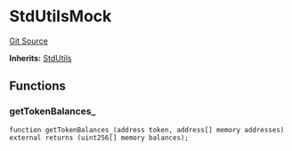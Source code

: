 # StdUtilsMock
[Git Source](https://github.com/erayack/zk-sync-deploy/blob/7f3ddf5f8a514cf5569d053d7217620dd36d01c7/contracts/lib/forge-std/test/StdUtils.t.sol)

**Inherits:**
[StdUtils](/contracts/lib/forge-std/src/StdUtils.sol/abstract.StdUtils.md)


## Functions
### getTokenBalances_


```solidity
function getTokenBalances_(address token, address[] memory addresses) external returns (uint256[] memory balances);
```

